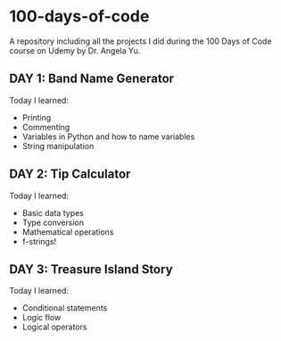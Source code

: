 # 100-days-of-code

A repository including all the projects I did during the 100 Days of Code course on Udemy by Dr. Angela Yu.

## DAY 1: Band Name Generator
Today I learned: 
- Printing 
- Commenting
- Variables in Python and how to name variables
- String manipulation

## DAY 2: Tip Calculator
Today I learned: 
- Basic data types
- Type conversion
- Mathematical operations
- f-strings!

## DAY 3: Treasure Island Story
Today I learned:
- Conditional statements
- Logic flow
- Logical operators
